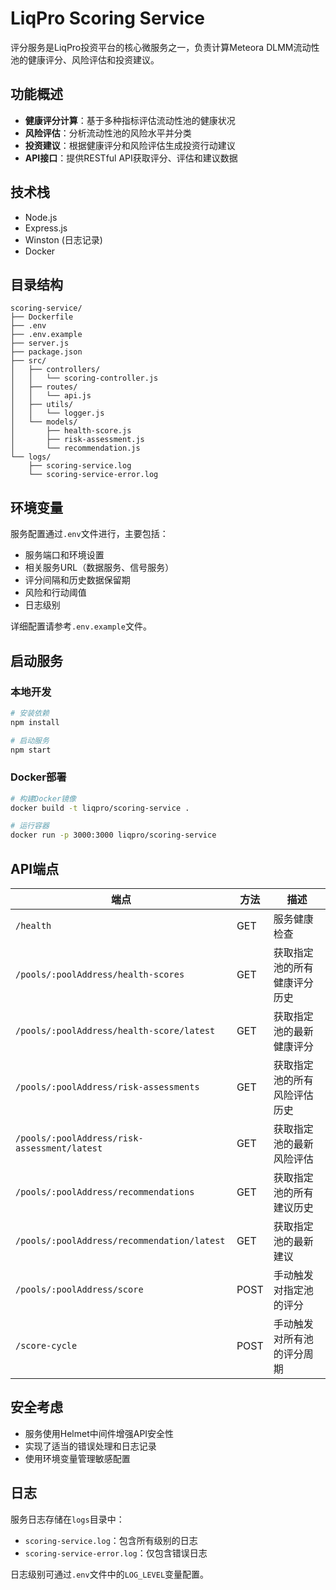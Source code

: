 # LiqPro Scoring Service

评分服务是LiqPro投资平台的核心微服务之一，负责计算Meteora DLMM流动性池的健康评分、风险评估和投资建议。

## 功能概述

- **健康评分计算**：基于多种指标评估流动性池的健康状况
- **风险评估**：分析流动性池的风险水平并分类
- **投资建议**：根据健康评分和风险评估生成投资行动建议
- **API接口**：提供RESTful API获取评分、评估和建议数据

## 技术栈

- Node.js
- Express.js
- Winston (日志记录)
- Docker

## 目录结构

```
scoring-service/
├── Dockerfile
├── .env
├── .env.example
├── server.js
├── package.json
├── src/
│   ├── controllers/
│   │   └── scoring-controller.js
│   ├── routes/
│   │   └── api.js
│   ├── utils/
│   │   └── logger.js
│   └── models/
│       ├── health-score.js
│       ├── risk-assessment.js
│       └── recommendation.js
└── logs/
    ├── scoring-service.log
    └── scoring-service-error.log
```

## 环境变量

服务配置通过`.env`文件进行，主要包括：

- 服务端口和环境设置
- 相关服务URL（数据服务、信号服务）
- 评分间隔和历史数据保留期
- 风险和行动阈值
- 日志级别

详细配置请参考`.env.example`文件。

## 启动服务

### 本地开发

```bash
# 安装依赖
npm install

# 启动服务
npm start
```

### Docker部署

```bash
# 构建Docker镜像
docker build -t liqpro/scoring-service .

# 运行容器
docker run -p 3000:3000 liqpro/scoring-service
```

## API端点

| 端点 | 方法 | 描述 |
|------|------|------|
| `/health` | GET | 服务健康检查 |
| `/pools/:poolAddress/health-scores` | GET | 获取指定池的所有健康评分历史 |
| `/pools/:poolAddress/health-score/latest` | GET | 获取指定池的最新健康评分 |
| `/pools/:poolAddress/risk-assessments` | GET | 获取指定池的所有风险评估历史 |
| `/pools/:poolAddress/risk-assessment/latest` | GET | 获取指定池的最新风险评估 |
| `/pools/:poolAddress/recommendations` | GET | 获取指定池的所有建议历史 |
| `/pools/:poolAddress/recommendation/latest` | GET | 获取指定池的最新建议 |
| `/pools/:poolAddress/score` | POST | 手动触发对指定池的评分 |
| `/score-cycle` | POST | 手动触发对所有池的评分周期 |

## 安全考虑

- 服务使用Helmet中间件增强API安全性
- 实现了适当的错误处理和日志记录
- 使用环境变量管理敏感配置

## 日志

服务日志存储在`logs`目录中：
- `scoring-service.log`：包含所有级别的日志
- `scoring-service-error.log`：仅包含错误日志

日志级别可通过`.env`文件中的`LOG_LEVEL`变量配置。 